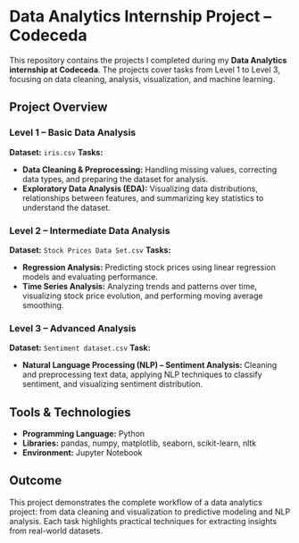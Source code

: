# Data Analytics Internship Project – Codeceda

This repository contains the projects I completed during my **Data Analytics internship at Codeceda**. The projects cover tasks from Level 1 to Level 3, focusing on data cleaning, analysis, visualization, and machine learning.

## Project Overview

### Level 1 – Basic Data Analysis

**Dataset:** `iris.csv`
**Tasks:**

* **Data Cleaning & Preprocessing:** Handling missing values, correcting data types, and preparing the dataset for analysis.
* **Exploratory Data Analysis (EDA):** Visualizing data distributions, relationships between features, and summarizing key statistics to understand the dataset.

### Level 2 – Intermediate Data Analysis

**Dataset:** `Stock Prices Data Set.csv`
**Tasks:**

* **Regression Analysis:** Predicting stock prices using linear regression models and evaluating performance.
* **Time Series Analysis:** Analyzing trends and patterns over time, visualizing stock price evolution, and performing moving average smoothing.

### Level 3 – Advanced Analysis

**Dataset:** `Sentiment dataset.csv`
**Task:**

* **Natural Language Processing (NLP) – Sentiment Analysis:** Cleaning and preprocessing text data, applying NLP techniques to classify sentiment, and visualizing sentiment distribution.

## Tools & Technologies

* **Programming Language:** Python
* **Libraries:** pandas, numpy, matplotlib, seaborn, scikit-learn, nltk
* **Environment:** Jupyter Notebook

## Outcome

This project demonstrates the complete workflow of a data analytics project: from data cleaning and visualization to predictive modeling and NLP analysis. Each task highlights practical techniques for extracting insights from real-world datasets.

